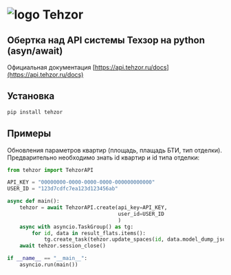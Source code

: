 # ![logo Tehzor](https://tehzor.com/images/components/Header/logo.svg)

## Обертка над  API системы Техзор на python (asyn/await)
Официальная документация [https://api.tehzor.ru/docs](https://api.tehzor.ru/docs)

## Установка

```sh
pip install tehzor
```

## Примеры
Обновления параметров квартир (площадь, плащадь БТИ, тип отделки). Предварительно необходимо знать id квартир и id типа отделки:
```python
from tehzor import TehzorAPI

API_KEY = "00000000-0000-0000-0000-000000000000"
USER_ID = "123d7cdfc7ea123d123456ab"

async def main():     
    tehzor = await TehzorAPI.create(api_key=API_KEY, 
                                    user_id=USER_ID
                                    )
    async with asyncio.TaskGroup() as tg:
        for id, data in result_flats.items():
            tg.create_task(tehzor.update_spaces(id, data.model_dump_json()))
    await tehzor.session_close()

if __name__ == "__main__":    
    asyncio.run(main())
```


